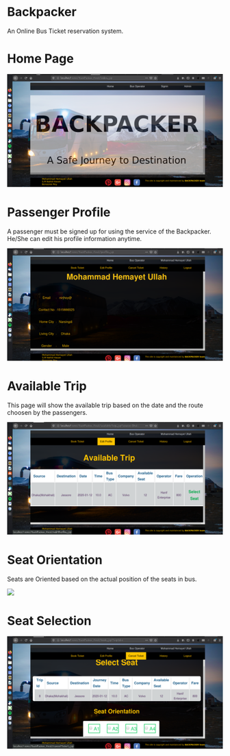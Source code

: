 # Backpacker
An Online Bus Ticket reservation system. 

# Home Page

![](screenshot/backpacker.png)

# Passenger Profile
A passenger must be signed up for using the service of the Backpacker. He/She can edit his profile information anytime. 

![](screenshot/backpacker-profile.png)

# Available Trip
This page will show the available trip based on the date and the route choosen by the passengers. 

![](screenshot/backpacker-availabletrip.png)

# Seat Orientation
Seats are Oriented based on the actual position of the seats in bus. 

![](screenshot/sit-orientation.png)

# Seat Selection

![](screenshot/select-seat.png)

